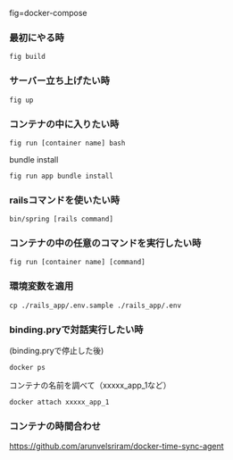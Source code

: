 fig=docker-compose

### 最初にやる時

```
fig build
```

### サーバー立ち上げたい時

```
fig up
```

### コンテナの中に入りたい時

```
fig run [container name] bash
```

bundle install

```
fig run app bundle install
```

### railsコマンドを使いたい時

```
bin/spring [rails command]
```

### コンテナの中の任意のコマンドを実行したい時

```
fig run [container name] [command]
```

### 環境変数を適用
```
cp ./rails_app/.env.sample ./rails_app/.env
```


### binding.pryで対話実行したい時


(binding.pryで停止した後)
```
docker ps 
```
コンテナの名前を調べて（xxxxx_app_1など）
```
docker attach xxxxx_app_1
```

### コンテナの時間合わせ

https://github.com/arunvelsriram/docker-time-sync-agent
